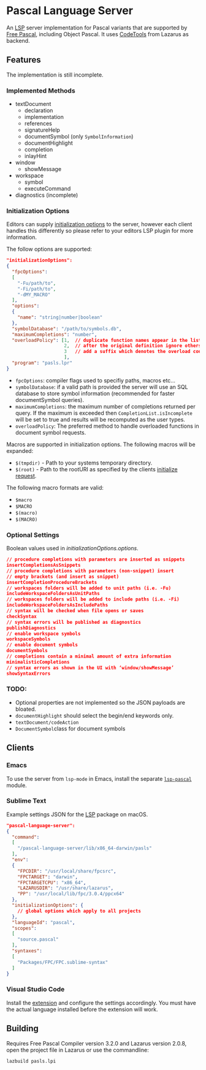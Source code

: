 
# Pascal Language Server

An [LSP](https://microsoft.github.io/language-server-protocol/) server
implementation for Pascal variants that are supported by [Free
Pascal](https://www.freepascal.org/), including Object Pascal. It uses
[CodeTools](https://wiki.lazarus.freepascal.org/Codetools) from
Lazarus as backend.

## Features

The implementation is still incomplete.

### Implemented Methods

 - textDocument
   - declaration
   - implementation
   - references
   -  signatureHelp
   - documentSymbol (only `SymbolInformation`)
   - documentHighlight
   - completion
   - inlayHint
 - window
   - showMessage
 - workspace
   - symbol
   - executeCommand
- diagnostics (incomplete)

### Initialization Options

Editors can supply [initialization options](https://microsoft.github.io/language-server-protocol/specifications/specification-3-15/#initialize) to the server, however each client handles this differently so please refer to your editors LSP plugin for more information.

The follow options are supported:

```json
"initializationOptions":
{
  "fpcOptions":
  [
    "-Fu/path/to",
    "-Fi/path/to",
    "-dMY_MACRO"
  ],
  "options":
  {
    "name": "string|number|boolean"
  },
  "symbolDatabase": "/path/to/symbols.db",
  "maximumCompletions": "number",
  "overloadPolicy": [1,  // duplicate function names appear in the list
                     2,  // after the original definition ignore others
                     3   // add a suffix which denotes the overload count
                     ],
  "program": "pasls.lpr"
}
```

 - `fpcOptions`: compiler flags used to specifiy paths, macros etc...
 - `symbolDatabase`:  if a valid path is provided the server will use an SQL database to store symbol information (recommended for faster documentSymbol queries).
 - `maximumCompletions`: the maximum number of completions returned per query. If the maximum is exceeded then `CompletionList.isIncomplete` will be set to true and results will be recomputed as the user types.
 - `overloadPolicy`: The preferred method to handle overloaded functions in document symbol requests.

Macros are supported in initialization options. The following macros will be expanded:

- `$(tmpdir)` - Path to your systems temporary directory.
- `$(root)` - Path to the rootURI as specified by the clients [initialize request](https://microsoft.github.io/language-server-protocol/specifications/specification-3-15/#initialize).

The following macro formats are valid:

- `$macro`
- `$MACRO`
- `$(macro)`
- `$(MACRO)`

### Optional Settings

Boolean values used in *initializationOptions.options*.

```json
// procedure completions with parameters are inserted as snippets
insertCompletionsAsSnippets
// procedure completions with parameters (non-snippet) insert
// empty brackets (and insert as snippet)
insertCompletionProcedureBrackets
// workspaces folders will be added to unit paths (i.e. -Fu)
includeWorkspaceFoldersAsUnitPaths
// workspaces folders will be added to include paths (i.e. -Fi)
includeWorkspaceFoldersAsIncludePaths
// syntax will be checked when file opens or saves
checkSyntax
// syntax errors will be published as diagnostics
publishDiagnostics
// enable workspace symbols
workspaceSymbols
// enable document symbols
documentSymbols
// completions contain a minimal amount of extra information
minimalisticCompletions
// syntax errors as shown in the UI with ‘window/showMessage’
showSyntaxErrors
```

### TODO:

 - Optional properties are not implemented so the JSON payloads are bloated.
 - `documentHighlight` should select the begin/end keywords only.
 - `textDocument/codeAction`
- `DocumentSymbol`class for document symbols

## Clients

### Emacs

To use the server from `lsp-mode` in Emacs, install the separate
[`lsp-pascal`](https://github.com/arjanadriaanse/lsp-pascal) module.

### Sublime Text

Example settings JSON for the [LSP](https://github.com/sublimelsp/LSP) package on macOS.

```json
"pascal-language-server":
{
  "command":
  [
    "/pascal-language-server/lib/x86_64-darwin/pasls"
  ],
  "env":
  {
    "FPCDIR": "/usr/local/share/fpcsrc",
    "FPCTARGET": "darwin",
    "FPCTARGETCPU": "x86_64",
    "LAZARUSDIR": "/usr/share/lazarus",
    "PP": "/usr/local/lib/fpc/3.0.4/ppcx64"
  },
  "initializationOptions": {
    // global options which apply to all projects
  },
  "languageId": "pascal",
  "scopes":
  [
    "source.pascal"
  ],
  "syntaxes":
  [
    "Packages/FPC/FPC.sublime-syntax"
  ]
}
```

### Visual Studio Code

Install the [extension](
https://github.com/genericptr/pasls-vscode) and configure the settings accordingly. You must have the actual language installed before the extension will work.


## Building

Requires Free Pascal Compiler version 3.2.0 and Lazarus version 2.0.8,
open the project file in Lazarus or use the commandline:

```sh
lazbuild pasls.lpi
```
